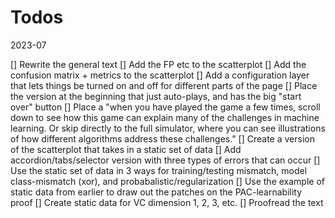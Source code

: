 # Todos

2023-07

[] Rewrite the general text
[] Add the FP etc to the scatterplot
[] Add the confusion matrix + metrics to the scatterplot
[] Add a configuration layer that lets things be turned on and off for different parts of the page
[] Place the version at the beginning that just auto-plays, and has the big "start over" button
[] Place a "when you have played the game a few times, scroll down to see how this game can explain many of the challenges in machine learning.  Or skip directly to the full simulator, where you can see illustrations of how different algorithms address these challenges."
[] Create a version of the scatterplot that takes in a static set of data
[] Add accordion/tabs/selector version with three types of errors that can occur
[] Use the static set of data in 3 ways for training/testing mismatch, model class-mismatch (xor), and probabalistic/regularization
[] Use the example of static data from earlier to draw out the patches on the PAC-learnability proof
[] Create static data for VC dimension 1, 2, 3, etc.
[] Proofread the text